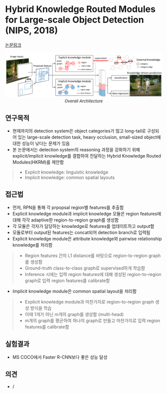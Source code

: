 # Hybrid Knowledge Routed Modules for Large-scale Object Detection (NIPS, 2018)

[논문링크](https://proceedings.neurips.cc/paper/2018/hash/72da7fd6d1302c0a159f6436d01e9eb0-Abstract.html)

<p align="center">
    <img width="700" alt='fig1' src="../img/jiang2018hybrid.png?raw=true"></br>
    <em><font size=2>Overall Architecture</font></em>
</p>

## 연구목적
- 현재까지의 detection system은 object categories가 많고 long-tail로 구성되어 있는 large-scale detection task, heavy occlusion, small-sized object에 대한 성능이 낮다는 문제가 있음
- 본 논문에서는 detection system의 reasoning 과정을 강화하기 위해 explicit/implicit knowledge를 결합하여 전달하는 Hybrid Knowledge Routed Modules(HKRM)를 제안함
> - Explicit knowledge: linguistic knowledge
> - Implicit knowledge: common spatial layouts

## 접근법
- 먼저, RPN을 통해 각 prpopsal region별 features를 추출함
- Explicit knowledge module과 implicit knowledge 모듈은 region features에 대해 각각 adaptive한 region-to-region graph를 생성함
- 각 모듈은 각자가 담당하는 knowledge로 features를 업데이트하고 output함
- 모듈로부터 output된 features는 concat되어 detection branch로 입력됨
- Explicit knowledge module은 attribute knowledge와 pairwise relationship knowledge를 처리함
> - Region features 간의 L1 distance를 바탕으로 region-to-region graph를 생성함
> - Ground-truth class-to-class graph로 supervised하게 학습함
> - Inference 시에는 입력 region features에 대해 생성된 region-to-region graph로 입력 region features를 calibrate함
- Implicit knowledge module은 common spatial layout을 처리함
> - Explicit knowledge module과 마찬가지로 region-to-region graph 생성 방식을 학습
> - 이때 1개가 아닌 m개의 graph를 생성함 (multi-head)
> - m개의 graph를 평균하여 하나의 graph로 만들고 마찬가지로 입력 region features를 calibrate함

## 실험결과
- MS COCO에서 Faster R-CNN보다 좋은 성능 달성

## 의견
- / 